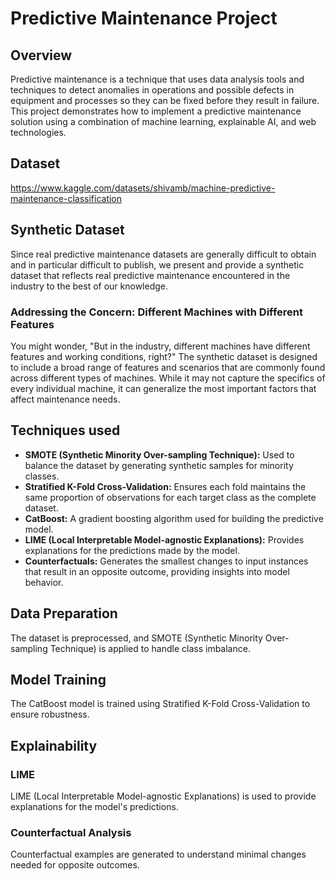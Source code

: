 # Predictive Maintenance Project

## Overview
Predictive maintenance is a technique that uses data analysis tools and techniques to detect anomalies in operations and possible defects in equipment and processes so they can be fixed before they result in failure. This project demonstrates how to implement a predictive maintenance solution using a combination of machine learning, explainable AI, and web technologies.

## Dataset
https://www.kaggle.com/datasets/shivamb/machine-predictive-maintenance-classification

## Synthetic Dataset
Since real predictive maintenance datasets are generally difficult to obtain and in particular difficult to publish, we present and provide a synthetic dataset that reflects real predictive maintenance encountered in the industry to the best of our knowledge.
### Addressing the Concern: Different Machines with Different Features
You might wonder, "But in the industry, different machines have different features and working conditions, right?" The synthetic dataset is designed to include a broad range of features and scenarios that are commonly found across different types of machines. While it may not capture the specifics of every individual machine, it can generalize the most important factors that affect maintenance needs.

## Techniques used
- **SMOTE (Synthetic Minority Over-sampling Technique):** Used to balance the dataset by generating synthetic samples for minority classes.
- **Stratified K-Fold Cross-Validation:** Ensures each fold maintains the same proportion of observations for each target class as the complete dataset.
- **CatBoost:** A gradient boosting algorithm used for building the predictive model.
- **LIME (Local Interpretable Model-agnostic Explanations):** Provides explanations for the predictions made by the model.
- **Counterfactuals:** Generates the smallest changes to input instances that result in an opposite outcome, providing insights into model behavior.

## Data Preparation
The dataset is preprocessed, and SMOTE (Synthetic Minority Over-sampling Technique) is applied to handle class imbalance.

## Model Training
The CatBoost model is trained using Stratified K-Fold Cross-Validation to ensure robustness.

## Explainability
### LIME
LIME (Local Interpretable Model-agnostic Explanations) is used to provide explanations for the model's predictions.
### Counterfactual Analysis
Counterfactual examples are generated to understand minimal changes needed for opposite outcomes.
